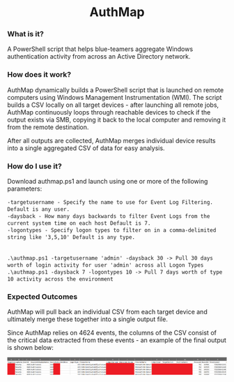 <h1 align="center">
AuthMap
</h1>

### What is it?
A PowerShell script that helps blue-teamers aggregate Windows authentication activity from across an Active Directory network.

### How does it work?

AuthMap dynamically builds a PowerShell script that is launched on remote computers using Windows Management Instrumentation (WMI).  The script builds a CSV locally on all target devices - after launching all remote jobs, AuthMap continuously loops through reachable devices to check if the output exists via SMB, copying it back to the local computer and removing it from the remote destination.

After all outputs are collected, AuthMap merges individual device results into a single aggregated CSV of data for easy analysis.

### How do I use it?
Download authmap.ps1 and launch using one or more of the following parameters:
```
-targetusername - Specify the name to use for Event Log Filtering. Default is any user.
-daysback - How many days backwards to filter Event Logs from the current system time on each host Default is 7.
-logontypes - Specify logon types to filter on in a comma-delimited string like '3,5,10' Default is any type.


.\authmap.ps1 -targetusername 'admin' -daysback 30 -> Pull 30 days worth of login activity for user 'admin' across all Logon Types
.\authmap.ps1 -daysback 7 -logontypes 10 -> Pull 7 days worth of type 10 activity across the environment
```

### Expected Outcomes
AuthMap will pull back an individual CSV from each target device and ultimately merge these together into a single output file.  

Since AuthMap relies on 4624 events, the columns of the CSV consist of the critical data extracted from these events - an example of the final output is shown below:

<p align="center">
<img src="images/example1.png">
</p>